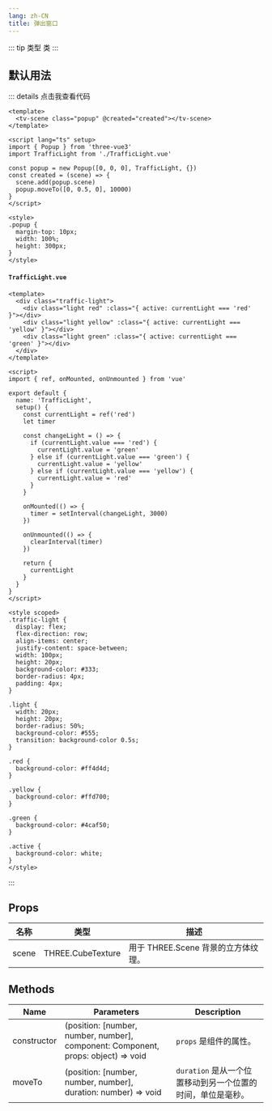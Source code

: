 ```yaml
---
lang: zh-CN
title: 弹出窗口
---
```


::: tip 类型
类
:::

## 默认用法

<Popup />

::: details 点击我查看代码

```vue
<template>
  <tv-scene class="popup" @created="created"></tv-scene>
</template>

<script lang="ts" setup>
import { Popup } from 'three-vue3'
import TrafficLight from './TrafficLight.vue'

const popup = new Popup([0, 0, 0], TrafficLight, {})
const created = (scene) => {
  scene.add(popup.scene)
  popup.moveTo([0, 0.5, 0], 10000)
}
</script>

<style>
.popup {
  margin-top: 10px;
  width: 100%;
  height: 300px;
}
</style>
```

#### `TrafficLight.vue`

```vue
<template>
  <div class="traffic-light">
    <div class="light red" :class="{ active: currentLight === 'red' }"></div>
    <div class="light yellow" :class="{ active: currentLight === 'yellow' }"></div>
    <div class="light green" :class="{ active: currentLight === 'green' }"></div>
  </div>
</template>

<script>
import { ref, onMounted, onUnmounted } from 'vue'

export default {
  name: 'TrafficLight',
  setup() {
    const currentLight = ref('red')
    let timer

    const changeLight = () => {
      if (currentLight.value === 'red') {
        currentLight.value = 'green'
      } else if (currentLight.value === 'green') {
        currentLight.value = 'yellow'
      } else if (currentLight.value === 'yellow') {
        currentLight.value = 'red'
      }
    }

    onMounted(() => {
      timer = setInterval(changeLight, 3000)
    })

    onUnmounted(() => {
      clearInterval(timer)
    })

    return {
      currentLight
    }
  }
}
</script>

<style scoped>
.traffic-light {
  display: flex;
  flex-direction: row;
  align-items: center;
  justify-content: space-between;
  width: 100px;
  height: 20px;
  background-color: #333;
  border-radius: 4px;
  padding: 4px;
}

.light {
  width: 20px;
  height: 20px;
  border-radius: 50%;
  background-color: #555;
  transition: background-color 0.5s;
}

.red {
  background-color: #ff4d4d;
}

.yellow {
  background-color: #ffd700;
}

.green {
  background-color: #4caf50;
}

.active {
  background-color: white;
}
</style>
```

:::

## Props

| 名称  | 类型              | 描述                                |
| ----- | ----------------- | ----------------------------------- |
| scene | THREE.CubeTexture | 用于 THREE.Scene 背景的立方体纹理。 |

## Methods

| Name        | Parameters                                                                        | Description                                                 |
| ----------- | --------------------------------------------------------------------------------- | ----------------------------------------------------------- |
| constructor | (position: [number, number, number], component: Component, props: object) => void | `props` 是组件的属性。                                      |
| moveTo      | (position: [number, number, number], duration: number) => void                    | `duration` 是从一个位置移动到另一个位置的时间，单位是毫秒。 |
